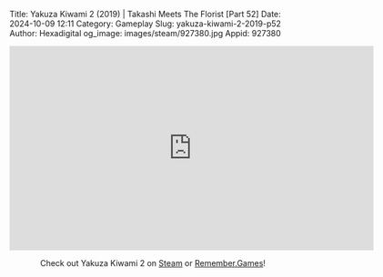 Title: Yakuza Kiwami 2 (2019) | Takashi Meets The Florist [Part 52]
Date: 2024-10-09 12:11
Category: Gameplay
Slug: yakuza-kiwami-2-2019-p52
Author: Hexadigital
og_image: images/steam/927380.jpg
Appid: 927380

<center><iframe src="https://www.youtube.com/embed/W3qLIkr3mF8?feature=oembed" allow="accelerometer; autoplay; encrypted-media; gyroscope; picture-in-picture" width="640" height="360" frameborder="0"></iframe>

Check out Yakuza Kiwami 2 on [Steam](https://store.steampowered.com/app/927380/?curator_clanid=34633900) or [Remember.Games](https://remember.games/game/344/yakuza-kiwami-2/)!</center>